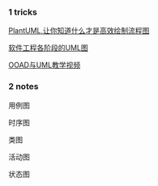 ### 1 tricks

[PlantUML,让你知道什么才是高效绘制流程图](https://zhuanlan.zhihu.com/p/76948461)

[软件工程各阶段的UML图](https://cloud.tencent.com/developer/article/1552210)

[OOAD与UML教学视频](https://www.bilibili.com/video/BV19x411L7HH?p=2)


### 2  notes


用例图

时序图

类图

活动图

状态图


